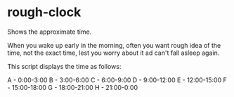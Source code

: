 # rough-clock
Shows the approximate time.

When you wake up early in the morning, often you want  rough idea of the time, not the exact time, lest you worry about it ad can't fall asleep again.

This script displays the time as follows:

A - 0:00-3:00
B - 3:00-6:00
C - 6:00-9:00
D - 9:00-12:00
E - 12:00-15:00
F - 15:00-18:00
G - 18:00-21:00
H - 21:00-0:00
